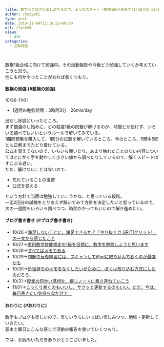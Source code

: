 ```yaml
---
title: 数学もブログも楽しめてるので、上々のスタート（数検1級合格まで(1)10/26-11/01）
author: choiyaki
type: post
date: 2019-11-04T12:16:52+00:00
url: /?p=645
views:
  - 418
categories:
  - 活動報告

---
```

数検1級合格に向けて勉強中。その活動報告や今後どう勉強していくか考えていこうと思う。  
他にも何かやったことがあれば書くつもり。

#### 数検の勉強 {#数検の勉強}

10/26-11/01

  * 1週間の勉強時間：3時間3分　26min/day

出だし好調といったところ。  
まず勉強のし始めに、どの程度1級の問題が解けるのか、時間とか設けず、いろいろ調べてもいいというルールで解いてみている。  
1冊問題集を購入して、1回分の試験を解いているところ。今のところ、5問中5問とも正解までたどり着けている。  
公式を覚えてないので、いちいち導いたり、あまり触れたことのない内容についてはとにかく手を動かして小さい値から調べたりしているので、解くスピードはすこぶる遅い。  
ただ、解けないことはないので、

  * 忘れていることの復習
  * 公式を覚える

という方針で当面は勉強していこうかな、と思っている段階。  
一応2回分の試験をとりあえず解いてみて方針を決定したいと思っているので、次の一週間もいろいろ調べつつ、時間かかってもいいので解き進めたい。

#### ブログ書き書き {#ブログ書き書き}

  * 10/26→[満足しないことに、満足できるか？「やり抜く力 GRIT(グリット)」の一文から感じたこと][1]
  * 10/27→[実用数学技能検定の1級を目標に、数学を勉強しようと思います][2]
  * 10/28→[すべてはメモである][3]
  * 10/29→[問題の反復練習には、スキャンしてiPadに取り込んでおくのが最強かも][4]
  * 10/30→[処理待ちのメモをなくしたいがために、ぼくは放り込む方式にしたのだろう。][5]
  * 10/31→[授業の短かい感想を、綴じノートに書き連ねていこう][6]
  * 11/01→[じっくり書くのもいいし、サクッと更新するのもいい。ただ、今は、毎日書きたい気持ちなだけで。][7]

#### おわりに {#おわりに}

数学もブログも楽しいので、楽しいうちにいっぱい楽しみつつ、勉強・更新していきたい。  
基本土曜日にこんな感じで活動の報告を書いていくつもり。

では、お読みいただきありがとうございました。

 [1]: https://choiyaki.com/?p=625
 [2]: https://choiyaki.com/?p=630
 [3]: https://choiyaki.com/?p=632
 [4]: https://choiyaki.com/?p=634
 [5]: https://choiyaki.com/?p=636
 [6]: https://choiyaki.com/?p=640
 [7]: https://choiyaki.com/?p=643